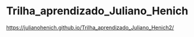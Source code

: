 # Trilha_aprendizado_Juliano_Henich
 
https://julianohenich.github.io/Trilha_aprendizado_Juliano_Henich2/